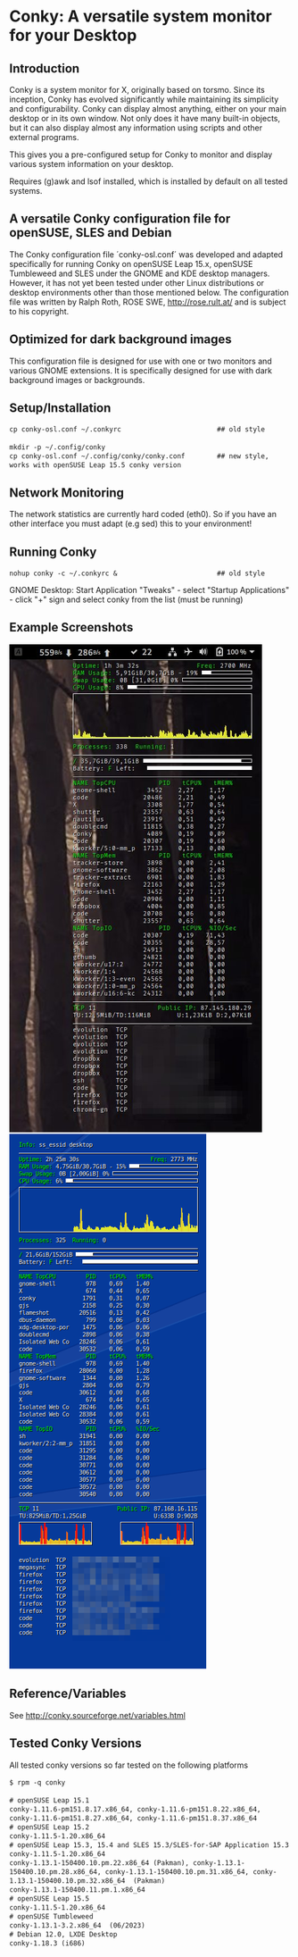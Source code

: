 <!-- vim:set fileencoding=utf8 fileformat=unix filetype=gfm tabstop=2 expandtab: -->

# Conky: A versatile system monitor for your Desktop

## Introduction

Conky is a system monitor for X, originally based on torsmo. Since its inception, Conky has evolved significantly while maintaining its simplicity and configurability. Conky can display almost anything, either on your main desktop or in its own window. Not only does it have many built-in objects, but it can also display almost any information using scripts and other external programs.

This gives you a pre-configured setup for Conky to monitor and display various system information on your desktop.

Requires (g)awk and lsof installed, which is installed by default on all tested systems.

## A versatile Conky configuration file for openSUSE, SLES and Debian

The Conky configuration file ´conky-osl.conf´ was developed and adapted specifically for running Conky on openSUSE Leap 15.x, openSUSE Tumbleweed and SLES under the GNOME and KDE desktop managers. However, it has not yet been tested under other Linux distributions or desktop environments other than those mentioned below. The configuration file was written by Ralph Roth, ROSE SWE, http://rose.rult.at/ and is subject to his copyright.

## Optimized for dark background images

This configuration file is designed for use with one or two monitors and various GNOME extensions. It is specifically designed for use with dark background images or backgrounds.

## Setup/Installation

    cp conky-osl.conf ~/.conkyrc                        ## old style

    mkdir -p ~/.config/conky
    cp conky-osl.conf ~/.config/conky/conky.conf        ## new style, works with openSUSE Leap 15.5 conky version

## Network Monitoring

The network statistics are currently hard coded (eth0). So if you have an other interface you must adapt (e.g sed) this to your environment!

## Running Conky

    nohup conky -c ~/.conkyrc &                         ## old style

GNOME Desktop:  Start Application "Tweaks" - select "Startup Applications" - click "+" sign and select conky from the list (must be running)

## Example Screenshots

![Example Screenshot 1, GNOME Desktop](https://raw.githubusercontent.com/roseswe/conky-osl/master/ExampleOS152.jpeg "GNOME 15.2 Desktop Example (Dark Background)")
![Example Screenshot 2, GNOME Desktop](https://raw.githubusercontent.com/roseswe/conky-osl/master/ExampleOS155.png "GNOME 15.5 Desktop Example (Blue Background)")

## Reference/Variables

See <http://conky.sourceforge.net/variables.html>

## Tested Conky Versions

All tested conky versions so far tested on the following platforms

    $ rpm -q conky

    # openSUSE Leap 15.1
    conky-1.11.6-pm151.8.17.x86_64, conky-1.11.6-pm151.8.22.x86_64,
    conky-1.11.6-pm151.8.27.x86_64, conky-1.11.6-pm151.8.37.x86_64
    # openSUSE Leap 15.2
    conky-1.11.5-1.20.x86_64
    # openSUSE Leap 15.3, 15.4 and SLES 15.3/SLES-for-SAP Application 15.3
    conky-1.11.5-1.20.x86_64
    conky-1.13.1-150400.10.pm.22.x86_64 (Pakman), conky-1.13.1-150400.10.pm.28.x86_64, conky-1.13.1-150400.10.pm.31.x86_64, conky-1.13.1-150400.10.pm.32.x86_64  (Pakman)
    conky-1.13.1-150400.11.pm.1.x86_64
    # openSUSE Leap 15.5
    conky-1.11.5-1.20.x86_64
    # openSUSE Tumbleweed
    conky-1.13.1-3.2.x86_64  (06/2023)
    # Debian 12.0, LXDE Desktop
    conky-1.18.3 (i686)


<!-- $Id: README.md,v 1.16 2024/02/22 20:17:50 ralph Exp $ -->
